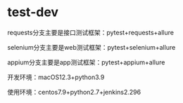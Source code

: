 # test-dev

requests分支主要是接口测试框架：pytest+requests+allure

selenium分支主要是web测试框架：pytest+selenium+allure

appium分支主要是app测试框架：pytest+appium+allure

开发环境：macOS12.3+python3.9

使用环境：centos7.9+python2.7+jenkins2.296

